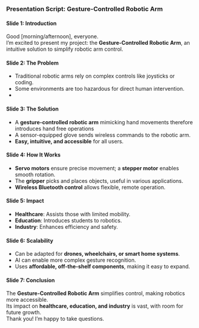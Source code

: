 ### **Presentation Script: Gesture-Controlled Robotic Arm**

#### **Slide 1: Introduction**

Good [morning/afternoon], everyone.  
I’m excited to present my project: the **Gesture-Controlled Robotic Arm**, an intuitive solution to simplify robotic arm control.

#### **Slide 2: The Problem**

- Traditional robotic arms rely on complex controls like joysticks or coding.
- Some environments are too hazardous for direct human intervention.
- 

#### **Slide 3: The Solution**

- A **gesture-controlled robotic arm** mimicking hand movements therefore introduces hand free operations
- A sensor-equipped glove sends wireless commands to the robotic arm.
- **Easy, intuitive, and accessible** for all users.

#### **Slide 4: How It Works**

- **Servo motors** ensure precise movement; a **stepper motor** enables smooth rotation.
- The **gripper** picks and places objects, useful in various applications.
- **Wireless Bluetooth control** allows flexible, remote operation.

#### **Slide 5: Impact**

- **Healthcare**: Assists those with limited mobility.
- **Education**: Introduces students to robotics.
- **Industry**: Enhances efficiency and safety.

#### **Slide 6: Scalability**

- Can be adapted for **drones, wheelchairs, or smart home systems**.
- AI can enable more complex gesture recognition.
- Uses **affordable, off-the-shelf components**, making it easy to expand.

#### **Slide 7: Conclusion**

The **Gesture-Controlled Robotic Arm** simplifies control, making robotics more accessible.  
Its impact on **healthcare, education, and industry** is vast, with room for future growth.  
Thank you! I’m happy to take questions.